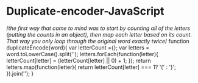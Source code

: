 # Duplicate-encoder-JavaScript
/*the first way that came to mind was to start by counting
all of the letters (putting the counts in an object), then
map each letter based on its count. That way you only loop
through the original word exactly twice*/
function duplicateEncode(word){
var letterCount ={};
var letters = word.toLowerCase().split('');
letters.forEach(function(letter){
letterCount[letter] = (letterCount[letter] || 0) + 1;
});
return letters.map(function(letter){
return letterCount[letter] === 1? '(' : ')';
}).join('');
}
